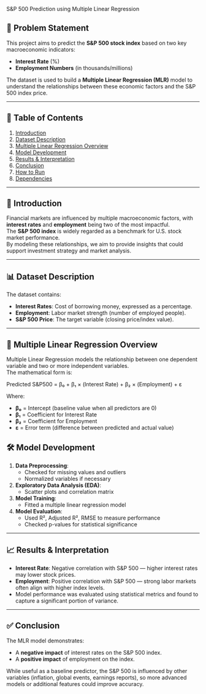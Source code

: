  S&P 500 Prediction using Multiple Linear Regression

## 📝 Problem Statement
This project aims to predict the **S&P 500 stock index** based on two key macroeconomic indicators:  
- **Interest Rate** (%)
- **Employment Numbers** (in thousands/millions)

The dataset is used to build a **Multiple Linear Regression (MLR)** model to understand the relationships between these economic factors and the S&P 500 index price.

---

## 📂 Table of Contents
1. [Introduction](#introduction)
2. [Dataset Description](#dataset-description)
3. [Multiple Linear Regression Overview](#multiple-linear-regression-overview)
4. [Model Development](#model-development)
5. [Results & Interpretation](#results--interpretation)
6. [Conclusion](#conclusion)
7. [How to Run](#how-to-run)
8. [Dependencies](#dependencies)

---

## 📖 Introduction
Financial markets are influenced by multiple macroeconomic factors, with **interest rates** and **employment** being two of the most impactful.  
The **S&P 500 index** is widely regarded as a benchmark for U.S. stock market performance.  
By modeling these relationships, we aim to provide insights that could support investment strategy and market analysis.

---

## 📊 Dataset Description
The dataset contains:
- **Interest Rates**: Cost of borrowing money, expressed as a percentage.
- **Employment**: Labor market strength (number of employed people).
- **S&P 500 Price**: The target variable (closing price/index value).

---

## 📐 Multiple Linear Regression Overview
Multiple Linear Regression models the relationship between one dependent variable and two or more independent variables.  
The mathematical form is:

Predicted S&P500 = β₀ + β₁ × (Interest Rate) + β₂ × (Employment) + ε

Where:  
- **β₀** = Intercept (baseline value when all predictors are 0)  
- **β₁** = Coefficient for Interest Rate  
- **β₂** = Coefficient for Employment  
- **ε** = Error term (difference between predicted and actual value)  

## 🛠 Model Development
1. **Data Preprocessing**:
   - Checked for missing values and outliers
   - Normalized variables if necessary
2. **Exploratory Data Analysis (EDA)**:
   - Scatter plots and correlation matrix
3. **Model Training**:
   - Fitted a multiple linear regression model
4. **Model Evaluation**:
   - Used R², Adjusted R², RMSE to measure performance
   - Checked p-values for statistical significance

---

## 📈 Results & Interpretation
- **Interest Rate**: Negative correlation with S&P 500 — higher interest rates may lower stock prices.
- **Employment**: Positive correlation with S&P 500 — strong labor markets often align with higher index levels.
- Model performance was evaluated using statistical metrics and found to capture a significant portion of variance.

---

## ✅ Conclusion
The MLR model demonstrates:
- A **negative impact** of interest rates on the S&P 500 index.
- A **positive impact** of employment on the index.
  
While useful as a baseline predictor, the S&P 500 is influenced by other variables (inflation, global events, earnings reports), so more advanced models or additional features could improve accuracy.
